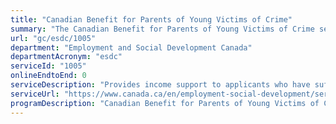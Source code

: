 ```yaml
---
title: "Canadian Benefit for Parents of Young Victims of Crime"
summary: "The Canadian Benefit for Parents of Young Victims of Crime service from Employment and Social Development Canada is not available end-to-end online, according to the GC Service Inventory."
url: "gc/esdc/1005"
department: "Employment and Social Development Canada"
departmentAcronym: "esdc"
serviceId: "1005"
onlineEndtoEnd: 0
serviceDescription: "Provides income support to applicants who have suffered a loss of income from taking time away from work to cope with the death or disappearance of their child or children, as a result of a probable Criminal Code offence."
serviceUrl: "https://www.canada.ca/en/employment-social-development/services/parents-young-victims-crime.html"
programDescription: "Canadian Benefit for Parents of Young Victims of Crime"
---
```

